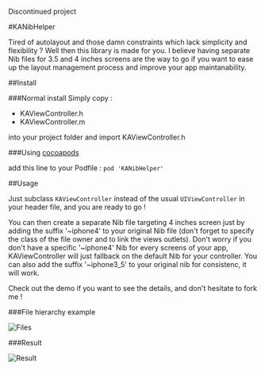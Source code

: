 Discontinued project

#KANibHelper

Tired of autolayout and those damn constraints which lack simplicity and flexibility ? Well then this library is made for you. I believe having separate Nib files for 3.5 and 4 inches screens are the way to go if you want to ease up the layout management process and improve your app maintanability.

##Install

###Normal install
Simply copy :
 * KAViewController.h
 * KAViewController.m

into your project folder and import KAViewController.h

###Using [cocoapods](http://cocoapods.org)

add this line to your Podfile :
`pod 'KANibHelper'`

##Usage

Just subclass `KAViewController` instead of the usual `UIViewController` in your header file, and you are ready to go !

You can then create a separate Nib file targeting 4 inches screen just by adding the suffix '~iphone4' to your original Nib file (don't forget to specify the class of the file owner and to link the views outlets).
Don't worry if you don't have a specific '~iphone4' Nib for every screens of your app, KAViewController will just fallback on the default Nib for your controller.
You can also add the suffix '~iphone3_5' to your original nib for consistenc, it will work.

Check out the demo if you want to see the details, and don't hesitate to fork me !

###File hierarchy example

![Files](http://i.imgur.com/siMS57M.png)

###Result

![Result](http://i.imgur.com/imUMj0e.jpg)

